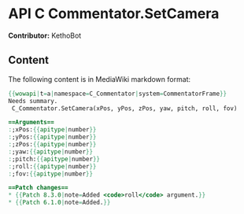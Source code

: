 # API C Commentator.SetCamera

**Contributor:** KethoBot

## Content

The following content is in MediaWiki markdown format:

```mediawiki
{{wowapi|t=a|namespace=C_Commentator|system=CommentatorFrame}}
Needs summary.
 C_Commentator.SetCamera(xPos, yPos, zPos, yaw, pitch, roll, fov)

==Arguments==
:;xPos:{{apitype|number}}
:;yPos:{{apitype|number}}
:;zPos:{{apitype|number}}
:;yaw:{{apitype|number}}
:;pitch:{{apitype|number}}
:;roll:{{apitype|number}}
:;fov:{{apitype|number}}

==Patch changes==
* {{Patch 8.3.0|note=Added <code>roll</code> argument.}}
* {{Patch 6.1.0|note=Added.}}
```